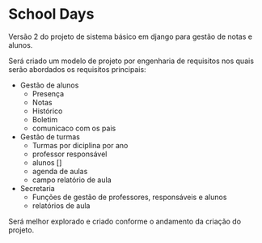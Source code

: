 <h1>School Days</h1>

Versão 2 do projeto de sistema básico em django para gestão de notas e alunos.

Será criado um modelo de projeto por engenharia de requisitos nos quais serão abordados os requisitos principais:
- Gestão de alunos
  - Presença
  - Notas
  - Histórico
  - Boletim
  - comunicaco com os pais
- Gestão de turmas
  - Turmas por diciplina por ano
  - professor responsável
  - alunos []
  - agenda de aulas
  - campo relatório de aula 
- Secretaria
  - Funções de gestão de professores, responsáveis e alunos
  - relatórios de aula
 
Será melhor explorado e criado conforme o andamento da criação do projeto.

